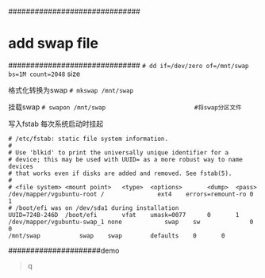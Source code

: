 ##############################
# add swap file
##############################
`# dd if=/dev/zero of=/mnt/swap bs=1M count=2048`
                                        size

格式化转换为swap
`# mkswap /mnt/swap`

挂载swap
`# swapon /mnt/swap                         #将swap分区文件`

写入fstab 每次系统启动时挂起
~~~
# /etc/fstab: static file system information.
#
# Use 'blkid' to print the universally unique identifier for a
# device; this may be used with UUID= as a more robust way to name devices
# that works even if disks are added and removed. See fstab(5).
#
# <file system> <mount point>   <type>  <options>       <dump>  <pass>
/dev/mapper/vgubuntu-root /               ext4    errors=remount-ro 0       1
# /boot/efi was on /dev/sda1 during installation
UUID=724B-246D  /boot/efi       vfat    umask=0077      0       1
/dev/mapper/vgubuntu-swap_1 none            swap    sw              0       0
/mnt/swap			swap	swap		defaults    0	    0	
~~~


#####################demo
>   q
